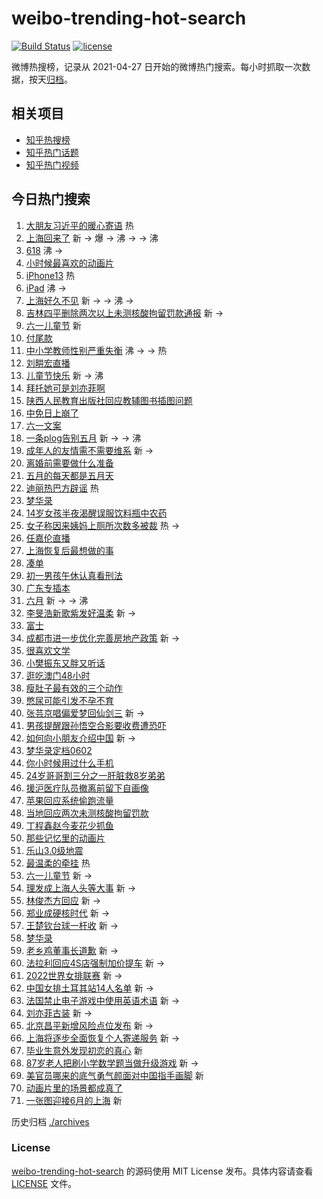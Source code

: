 # weibo-trending-hot-search

[![Build Status](https://github.com/justjavac/weibo-trending-hot-search/workflows/ci/badge.svg?branch=master)](https://github.com/justjavac/weibo-trending-hot-search/actions)
[![license](https://img.shields.io/github/license/justjavac/weibo-trending-hot-search)](https://github.com/justjavac/weibo-trending-hot-search/blob/master/LICENSE)

微博热搜榜，记录从 2021-04-27 日开始的微博热门搜索。每小时抓取一次数据，按天[归档](./archives)。

## 相关项目

- [知乎热搜榜](https://github.com/justjavac/zhihu-trending-top-search)
- [知乎热门话题](https://github.com/justjavac/zhihu-trending-hot-questions)
- [知乎热门视频](https://github.com/justjavac/zhihu-trending-hot-video)

## 今日热门搜索

<!-- BEGIN -->
<!-- 最后更新时间 Wed Jun 01 2022 07:17:13 GMT+0800 (China Standard Time) -->

1. [大朋友习近平的暖心寄语](https://s.weibo.com//weibo?q=%23%E5%A4%A7%E6%9C%8B%E5%8F%8B%E4%B9%A0%E8%BF%91%E5%B9%B3%E7%9A%84%E6%9A%96%E5%BF%83%E5%AF%84%E8%AF%AD%23&Refer=new_time)
   热
1. [上海回来了](https://s.weibo.com//weibo?q=%23%E4%B8%8A%E6%B5%B7%E5%9B%9E%E6%9D%A5%E4%BA%86%23&Refer=top)
   新 -> 爆 -> 沸 -> -> 沸
1. [618](https://s.weibo.com//weibo?q=618&Refer=top) 沸 ->
1. [小时候最喜欢的动画片](https://s.weibo.com//weibo?q=%23%E5%B0%8F%E6%97%B6%E5%80%99%E6%9C%80%E5%96%9C%E6%AC%A2%E7%9A%84%E5%8A%A8%E7%94%BB%E7%89%87%23&Refer=top)
1. [iPhone13](https://s.weibo.com//weibo?q=%23iPhone13%23&Refer=top) 热
1. [iPad](https://s.weibo.com//weibo?q=%23iPad%23&Refer=top) 沸 ->
1. [上海好久不见](https://s.weibo.com//weibo?q=%23%E4%B8%8A%E6%B5%B7%E5%A5%BD%E4%B9%85%E4%B8%8D%E8%A7%81%23&Refer=top)
   新 -> -> 沸 ->
1. [吉林四平删除两次以上未测核酸拘留罚款通报](https://s.weibo.com//weibo?q=%23%E5%90%89%E6%9E%97%E5%9B%9B%E5%B9%B3%E5%88%A0%E9%99%A4%E4%B8%A4%E6%AC%A1%E4%BB%A5%E4%B8%8A%E6%9C%AA%E6%B5%8B%E6%A0%B8%E9%85%B8%E6%8B%98%E7%95%99%E7%BD%9A%E6%AC%BE%E9%80%9A%E6%8A%A5%23&Refer=top)
   新 ->
1. [六一儿童节](https://s.weibo.com//weibo?q=%E5%85%AD%E4%B8%80%E5%84%BF%E7%AB%A5%E8%8A%82&Refer=top)
   新
1. [付尾款](https://s.weibo.com//weibo?q=%23%E4%BB%98%E5%B0%BE%E6%AC%BE%23&Refer=top)
1. [中小学教师性别严重失衡](https://s.weibo.com//weibo?q=%23%E4%B8%AD%E5%B0%8F%E5%AD%A6%E6%95%99%E5%B8%88%E6%80%A7%E5%88%AB%E4%B8%A5%E9%87%8D%E5%A4%B1%E8%A1%A1%23&Refer=top)
   沸 -> -> 热
1. [刘畊宏直播](https://s.weibo.com//weibo?q=%E5%88%98%E7%95%8A%E5%AE%8F%E7%9B%B4%E6%92%AD&Refer=top)
1. [儿童节快乐](https://s.weibo.com//weibo?q=%E5%84%BF%E7%AB%A5%E8%8A%82%E5%BF%AB%E4%B9%90&Refer=top)
   新 -> 沸
1. [拜托她可是刘亦菲啊](https://s.weibo.com//weibo?q=%23%E6%8B%9C%E6%89%98%E5%A5%B9%E5%8F%AF%E6%98%AF%E5%88%98%E4%BA%A6%E8%8F%B2%E5%95%8A%23&Refer=top)
1. [陕西人民教育出版社回应教辅图书插图问题](https://s.weibo.com//weibo?q=%23%E9%99%95%E8%A5%BF%E4%BA%BA%E6%B0%91%E6%95%99%E8%82%B2%E5%87%BA%E7%89%88%E7%A4%BE%E5%9B%9E%E5%BA%94%E6%95%99%E8%BE%85%E5%9B%BE%E4%B9%A6%E6%8F%92%E5%9B%BE%E9%97%AE%E9%A2%98%23&Refer=top)
1. [中免日上崩了](https://s.weibo.com//weibo?q=%E4%B8%AD%E5%85%8D%E6%97%A5%E4%B8%8A%E5%B4%A9%E4%BA%86&Refer=top)
1. [六一文案](https://s.weibo.com//weibo?q=%23%E5%85%AD%E4%B8%80%E6%96%87%E6%A1%88%23&Refer=top)
1. [一条plog告别五月](https://s.weibo.com//weibo?q=%23%E4%B8%80%E6%9D%A1plog%E5%91%8A%E5%88%AB%E4%BA%94%E6%9C%88%23&Refer=top)
   新 -> -> 沸
1. [成年人的友情需不需要维系](https://s.weibo.com//weibo?q=%23%E6%88%90%E5%B9%B4%E4%BA%BA%E7%9A%84%E5%8F%8B%E6%83%85%E9%9C%80%E4%B8%8D%E9%9C%80%E8%A6%81%E7%BB%B4%E7%B3%BB%23&Refer=top)
   新 ->
1. [离婚前需要做什么准备](https://s.weibo.com//weibo?q=%23%E7%A6%BB%E5%A9%9A%E5%89%8D%E9%9C%80%E8%A6%81%E5%81%9A%E4%BB%80%E4%B9%88%E5%87%86%E5%A4%87%23&Refer=top)
1. [五月的每天都是五月天](https://s.weibo.com//weibo?q=%23%E4%BA%94%E6%9C%88%E7%9A%84%E6%AF%8F%E5%A4%A9%E9%83%BD%E6%98%AF%E4%BA%94%E6%9C%88%E5%A4%A9%23&Refer=top)
1. [迪丽热巴方辟谣](https://s.weibo.com//weibo?q=%23%E8%BF%AA%E4%B8%BD%E7%83%AD%E5%B7%B4%E6%96%B9%E8%BE%9F%E8%B0%A3%23&Refer=top)
   热
1. [梦华录](https://s.weibo.com//weibo?q=%23%E6%A2%A6%E5%8D%8E%E5%BD%95%23&Refer=top)
1. [14岁女孩半夜渴醒误服饮料瓶中农药](https://s.weibo.com//weibo?q=%2314%E5%B2%81%E5%A5%B3%E5%AD%A9%E5%8D%8A%E5%A4%9C%E6%B8%B4%E9%86%92%E8%AF%AF%E6%9C%8D%E9%A5%AE%E6%96%99%E7%93%B6%E4%B8%AD%E5%86%9C%E8%8D%AF%23&Refer=top)
1. [女子称因来姨妈上厕所次数多被裁](https://s.weibo.com//weibo?q=%23%E5%A5%B3%E5%AD%90%E7%A7%B0%E5%9B%A0%E6%9D%A5%E5%A7%A8%E5%A6%88%E4%B8%8A%E5%8E%95%E6%89%80%E6%AC%A1%E6%95%B0%E5%A4%9A%E8%A2%AB%E8%A3%81%23&Refer=top)
   热 ->
1. [任嘉伦直播](https://s.weibo.com//weibo?q=%E4%BB%BB%E5%98%89%E4%BC%A6%E7%9B%B4%E6%92%AD&Refer=top)
1. [上海恢复后最想做的事](https://s.weibo.com//weibo?q=%23%E4%B8%8A%E6%B5%B7%E6%81%A2%E5%A4%8D%E5%90%8E%E6%9C%80%E6%83%B3%E5%81%9A%E7%9A%84%E4%BA%8B%23&Refer=top)
1. [凑单](https://s.weibo.com//weibo?q=%E5%87%91%E5%8D%95&Refer=top)
1. [初一男孩午休认真看刑法](https://s.weibo.com//weibo?q=%23%E5%88%9D%E4%B8%80%E7%94%B7%E5%AD%A9%E5%8D%88%E4%BC%91%E8%AE%A4%E7%9C%9F%E7%9C%8B%E5%88%91%E6%B3%95%23&Refer=top)
1. [广东专插本](https://s.weibo.com//weibo?q=%23%E5%B9%BF%E4%B8%9C%E4%B8%93%E6%8F%92%E6%9C%AC%23&Refer=top)
1. [六月](https://s.weibo.com//weibo?q=%E5%85%AD%E6%9C%88&Refer=top) 新 -> -> 沸
1. [李旻浩新歌紫发好温柔](https://s.weibo.com//weibo?q=%23%E6%9D%8E%E6%97%BB%E6%B5%A9%E6%96%B0%E6%AD%8C%E7%B4%AB%E5%8F%91%E5%A5%BD%E6%B8%A9%E6%9F%94%23&Refer=top)
   新 ->
1. [富士](https://s.weibo.com//weibo?q=%E5%AF%8C%E5%A3%AB&Refer=top)
1. [成都市进一步优化完善房地产政策](https://s.weibo.com//weibo?q=%23%E6%88%90%E9%83%BD%E5%B8%82%E8%BF%9B%E4%B8%80%E6%AD%A5%E4%BC%98%E5%8C%96%E5%AE%8C%E5%96%84%E6%88%BF%E5%9C%B0%E4%BA%A7%E6%94%BF%E7%AD%96%23&Refer=top)
   新 ->
1. [很喜欢文学](https://s.weibo.com//weibo?q=%23%E5%BE%88%E5%96%9C%E6%AC%A2%E6%96%87%E5%AD%A6%23&Refer=top)
1. [小樊振东又胖又听话](https://s.weibo.com//weibo?q=%23%E5%B0%8F%E6%A8%8A%E6%8C%AF%E4%B8%9C%E5%8F%88%E8%83%96%E5%8F%88%E5%90%AC%E8%AF%9D%23&Refer=top)
1. [逛吃澳门48小时](https://s.weibo.com//weibo?q=%23%E9%80%9B%E5%90%83%E6%BE%B3%E9%97%A848%E5%B0%8F%E6%97%B6%23&Refer=top)
1. [瘦肚子最有效的三个动作](https://s.weibo.com//weibo?q=%23%E7%98%A6%E8%82%9A%E5%AD%90%E6%9C%80%E6%9C%89%E6%95%88%E7%9A%84%E4%B8%89%E4%B8%AA%E5%8A%A8%E4%BD%9C%23&Refer=top)
1. [憋尿可能引发不孕不育](https://s.weibo.com//weibo?q=%23%E6%86%8B%E5%B0%BF%E5%8F%AF%E8%83%BD%E5%BC%95%E5%8F%91%E4%B8%8D%E5%AD%95%E4%B8%8D%E8%82%B2%23&Refer=top)
1. [张芸京唱偏爱梦回仙剑三](https://s.weibo.com//weibo?q=%23%E5%BC%A0%E8%8A%B8%E4%BA%AC%E5%94%B1%E5%81%8F%E7%88%B1%E6%A2%A6%E5%9B%9E%E4%BB%99%E5%89%91%E4%B8%89%23&Refer=top)
   新 ->
1. [男孩提醒跟孙悟空合影要收费遭恐吓](https://s.weibo.com//weibo?q=%23%E7%94%B7%E5%AD%A9%E6%8F%90%E9%86%92%E8%B7%9F%E5%AD%99%E6%82%9F%E7%A9%BA%E5%90%88%E5%BD%B1%E8%A6%81%E6%94%B6%E8%B4%B9%E9%81%AD%E6%81%90%E5%90%93%23&Refer=top)
1. [如何向小朋友介绍中国](https://s.weibo.com//weibo?q=%E5%A6%82%E4%BD%95%E5%90%91%E5%B0%8F%E6%9C%8B%E5%8F%8B%E4%BB%8B%E7%BB%8D%E4%B8%AD%E5%9B%BD&Refer=top)
   新 ->
1. [梦华录定档0602](https://s.weibo.com//weibo?q=%23%E6%A2%A6%E5%8D%8E%E5%BD%95%E5%AE%9A%E6%A1%A30602%23&Refer=top)
1. [你小时候用过什么手机](https://s.weibo.com//weibo?q=%23%E4%BD%A0%E5%B0%8F%E6%97%B6%E5%80%99%E7%94%A8%E8%BF%87%E4%BB%80%E4%B9%88%E6%89%8B%E6%9C%BA%23&Refer=top)
1. [24岁哥哥割三分之一肝脏救8岁弟弟](https://s.weibo.com//weibo?q=%2324%E5%B2%81%E5%93%A5%E5%93%A5%E5%89%B2%E4%B8%89%E5%88%86%E4%B9%8B%E4%B8%80%E8%82%9D%E8%84%8F%E6%95%918%E5%B2%81%E5%BC%9F%E5%BC%9F%23&Refer=top)
1. [援沪医疗队员撤离前留下自画像](https://s.weibo.com//weibo?q=%23%E6%8F%B4%E6%B2%AA%E5%8C%BB%E7%96%97%E9%98%9F%E5%91%98%E6%92%A4%E7%A6%BB%E5%89%8D%E7%95%99%E4%B8%8B%E8%87%AA%E7%94%BB%E5%83%8F%23&Refer=top)
1. [苹果回应系统偷跑流量](https://s.weibo.com//weibo?q=%23%E8%8B%B9%E6%9E%9C%E5%9B%9E%E5%BA%94%E7%B3%BB%E7%BB%9F%E5%81%B7%E8%B7%91%E6%B5%81%E9%87%8F%23&Refer=top)
1. [当地回应两次未测核酸拘留罚款](https://s.weibo.com//weibo?q=%23%E5%BD%93%E5%9C%B0%E5%9B%9E%E5%BA%94%E4%B8%A4%E6%AC%A1%E6%9C%AA%E6%B5%8B%E6%A0%B8%E9%85%B8%E6%8B%98%E7%95%99%E7%BD%9A%E6%AC%BE%23&Refer=top)
1. [丁程鑫赵今麦花少抓鱼](https://s.weibo.com//weibo?q=%23%E4%B8%81%E7%A8%8B%E9%91%AB%E8%B5%B5%E4%BB%8A%E9%BA%A6%E8%8A%B1%E5%B0%91%E6%8A%93%E9%B1%BC%23&Refer=top)
1. [那些记忆里的动画片](https://s.weibo.com//weibo?q=%23%E9%82%A3%E4%BA%9B%E8%AE%B0%E5%BF%86%E9%87%8C%E7%9A%84%E5%8A%A8%E7%94%BB%E7%89%87%23&Refer=top)
1. [乐山3.0级地震](https://s.weibo.com//weibo?q=%E4%B9%90%E5%B1%B13.0%E7%BA%A7%E5%9C%B0%E9%9C%87&Refer=top)
1. [最温柔的牵挂](https://s.weibo.com//weibo?q=%23%E6%9C%80%E6%B8%A9%E6%9F%94%E7%9A%84%E7%89%B5%E6%8C%82%23&Refer=new_time)
   热
1. [六一儿童节](https://s.weibo.com//weibo?q=%23%E5%85%AD%E4%B8%80%E5%84%BF%E7%AB%A5%E8%8A%82%23&Refer=top)
   新 ->
1. [理发成上海人头等大事](https://s.weibo.com//weibo?q=%23%E7%90%86%E5%8F%91%E6%88%90%E4%B8%8A%E6%B5%B7%E4%BA%BA%E5%A4%B4%E7%AD%89%E5%A4%A7%E4%BA%8B%23&Refer=top)
   新 ->
1. [林俊杰方回应](https://s.weibo.com//weibo?q=%23%E6%9E%97%E4%BF%8A%E6%9D%B0%E6%96%B9%E5%9B%9E%E5%BA%94%23&Refer=top)
   新 ->
1. [郑业成硬核时代](https://s.weibo.com//weibo?q=%E9%83%91%E4%B8%9A%E6%88%90%E7%A1%AC%E6%A0%B8%E6%97%B6%E4%BB%A3&Refer=top)
   新 ->
1. [王楚钦台球一杆收](https://s.weibo.com//weibo?q=%23%E7%8E%8B%E6%A5%9A%E9%92%A6%E5%8F%B0%E7%90%83%E4%B8%80%E6%9D%86%E6%94%B6%23&Refer=top)
   新 ->
1. [梦华录](https://s.weibo.com//weibo?q=%E6%A2%A6%E5%8D%8E%E5%BD%95&Refer=top)
1. [老乡鸡董事长道歉](https://s.weibo.com//weibo?q=%23%E8%80%81%E4%B9%A1%E9%B8%A1%E8%91%A3%E4%BA%8B%E9%95%BF%E9%81%93%E6%AD%89%23&Refer=top)
   新 ->
1. [法拉利回应4S店强制加价提车](https://s.weibo.com//weibo?q=%23%E6%B3%95%E6%8B%89%E5%88%A9%E5%9B%9E%E5%BA%944S%E5%BA%97%E5%BC%BA%E5%88%B6%E5%8A%A0%E4%BB%B7%E6%8F%90%E8%BD%A6%23&Refer=top)
   新 ->
1. [2022世界女排联赛](https://s.weibo.com//weibo?q=%232022%E4%B8%96%E7%95%8C%E5%A5%B3%E6%8E%92%E8%81%94%E8%B5%9B%23&Refer=top)
   新 ->
1. [中国女排土耳其站14人名单](https://s.weibo.com//weibo?q=%23%E4%B8%AD%E5%9B%BD%E5%A5%B3%E6%8E%92%E5%9C%9F%E8%80%B3%E5%85%B6%E7%AB%9914%E4%BA%BA%E5%90%8D%E5%8D%95%23&Refer=top)
   新 ->
1. [法国禁止电子游戏中使用英语术语](https://s.weibo.com//weibo?q=%23%E6%B3%95%E5%9B%BD%E7%A6%81%E6%AD%A2%E7%94%B5%E5%AD%90%E6%B8%B8%E6%88%8F%E4%B8%AD%E4%BD%BF%E7%94%A8%E8%8B%B1%E8%AF%AD%E6%9C%AF%E8%AF%AD%23&Refer=top)
   新 ->
1. [刘亦菲古装](https://s.weibo.com//weibo?q=%23%E5%88%98%E4%BA%A6%E8%8F%B2%E5%8F%A4%E8%A3%85%23&Refer=top)
   新 ->
1. [北京昌平新增风险点位发布](https://s.weibo.com//weibo?q=%23%E5%8C%97%E4%BA%AC%E6%98%8C%E5%B9%B3%E6%96%B0%E5%A2%9E%E9%A3%8E%E9%99%A9%E7%82%B9%E4%BD%8D%E5%8F%91%E5%B8%83%23&Refer=top)
   新 ->
1. [上海将逐步全面恢复个人寄递服务](https://s.weibo.com//weibo?q=%23%E4%B8%8A%E6%B5%B7%E5%B0%86%E9%80%90%E6%AD%A5%E5%85%A8%E9%9D%A2%E6%81%A2%E5%A4%8D%E4%B8%AA%E4%BA%BA%E5%AF%84%E9%80%92%E6%9C%8D%E5%8A%A1%23&Refer=top)
   新 ->
1. [毕业生意外发现初恋的真心](https://s.weibo.com//weibo?q=%23%E6%AF%95%E4%B8%9A%E7%94%9F%E6%84%8F%E5%A4%96%E5%8F%91%E7%8E%B0%E5%88%9D%E6%81%8B%E7%9A%84%E7%9C%9F%E5%BF%83%23&Refer=top)
   新
1. [87岁老人把刷小学数学题当做升级游戏](https://s.weibo.com//weibo?q=%2387%E5%B2%81%E8%80%81%E4%BA%BA%E6%8A%8A%E5%88%B7%E5%B0%8F%E5%AD%A6%E6%95%B0%E5%AD%A6%E9%A2%98%E5%BD%93%E5%81%9A%E5%8D%87%E7%BA%A7%E6%B8%B8%E6%88%8F%23&Refer=top)
   新 ->
1. [美官员哪来的底气勇气颜面对中国指手画脚](https://s.weibo.com//weibo?q=%23%E7%BE%8E%E5%AE%98%E5%91%98%E5%93%AA%E6%9D%A5%E7%9A%84%E5%BA%95%E6%B0%94%E5%8B%87%E6%B0%94%E9%A2%9C%E9%9D%A2%E5%AF%B9%E4%B8%AD%E5%9B%BD%E6%8C%87%E6%89%8B%E7%94%BB%E8%84%9A%23&Refer=top)
   新
1. [动画片里的场景都成真了](https://s.weibo.com//weibo?q=%23%E5%8A%A8%E7%94%BB%E7%89%87%E9%87%8C%E7%9A%84%E5%9C%BA%E6%99%AF%E9%83%BD%E6%88%90%E7%9C%9F%E4%BA%86%23&Refer=top)
1. [一张图迎接6月的上海](https://s.weibo.com//weibo?q=%23%E4%B8%80%E5%BC%A0%E5%9B%BE%E8%BF%8E%E6%8E%A56%E6%9C%88%E7%9A%84%E4%B8%8A%E6%B5%B7%23&Refer=top)
   新

<!-- END -->

历史归档 [./archives](./archives)

### License

[weibo-trending-hot-search](https://github.com/justjavac/weibo-trending-hot-search)
的源码使用 MIT License 发布。具体内容请查看 [LICENSE](./LICENSE) 文件。
